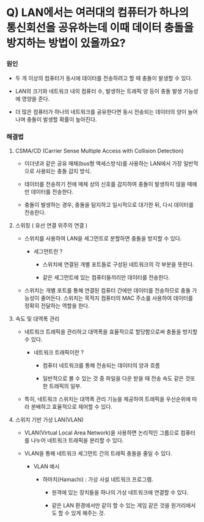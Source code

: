 # Q) LAN에서는 여러대의 컴퓨터가 하나의 통신회선을 공유하는데 이때 데이터 충돌을 방지하는 방법이 있을까요?



### 원인

- 두 개 이상의 컴퓨터가 동시에 데이터를 전송하려고 할 때 충돌이 발생할 수 있다.

-  LAN의 크기와 네트워크 내의 컴퓨터 수, 발생하는 트래픽 양 등이 충돌 발생 가능성에 영양을 준다.
  
  - 더 많은 컴퓨터가 하나의 네트워크를 공유한다면 동시 전송되는 데이터의 양이 늘어나며 충돌이 발생할 확률이 높아진다.



### 해결법

1. CSMA/CD (Carrier Sense Multiple Access with Collision Detection)
   
   - 이더넷과 같은 공유 매체(bus형 액세스방식)를 사용하는 LAN에서 가장 일반적으로 사용되는 충돌 감지 방식. 
   
   - 데이터를 전송하기 전에 매체 상의 신호를 감지하여 충돌이 발생하지 않을 때에만 데이터를 전송한다. 
   
   - 충돌이 발생하는 경우, 충돌을 탐지하고 일시적으로 대기한 뒤, 다시 데이터를 전송한다.

2. 스위칭 ( 유선 연결 위주의 연결 )
   
   - 스위치를 사용하여 LAN을 세그먼트로 분할하면 충돌을 방지할 수 있다. 
     
     - 세그먼트란 ? 
       
       - 스위치에 연결된 개별 포트들로 구성된 네트워크의 각 부분을 뜻한다.
       
       - 같은 세그먼트에 있는 컴퓨터들끼리만 데이터를 전송한다.
   
   - 스위치는 개별 포트를 통해 연결된 컴퓨터 간에만 데이터를 전송하므로 충돌 가능성이 줄어든다. 스위치는 목적지 컴퓨터의 MAC 주소를 사용하여 데이터를 정확히 전달하는 역할을 한다.

3. 속도 및 대역폭 관리
   
   - 네트워크 트래픽을 관리하고 대역폭을 효율적으로 할당함으로써 충돌을 방지할 수 있다. 
     
     - 네트워크 트래픽이란 ? 
       
       - 컴퓨터 네트워크를 통해 전송되는 데이터의 양과 흐름
       
       - 일반적으로 볼 수 있는 것 중 파일을 다운 받을 때 전송 속도 같은 것또한 트래픽의 일부.
   
   - 특히, 네트워크 스위치는 대역폭 관리 기능을 제공하여 트래픽을 우선순위에 따라 분배하고 효율적으로 제어할 수 있다.

4. 스위치 기반 가상 LAN(VLAN)
   
   - VLAN(Virtual Local Area Network)을 사용하면 논리적인 그룹으로 컴퓨터를 나누어 네트워크 트래픽을 분리할 수 있다.
   
   - VLAN을 통해 네트워크 세그먼트 간의 트래픽 충돌을 줄일 수 있다.
     
     - VLAN 예시
       
       - 하마치(Hamachi) : 가상 사설 네트워크 프로그램.
         
         - 원격에 있는 장치들을 하나의 가상 네트워크에 연결할 수 있다.
         
         - 같은 LAN 환경에서만 같이 할 수 있는 게임 같은 것을 원거리에서도 할 수 있게 해주는 것.


